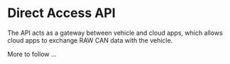 # Direct Access API

The API acts as a gateway between vehicle and cloud apps, which allows cloud apps to exchange RAW CAN data with the vehicle.

More to follow ... 
